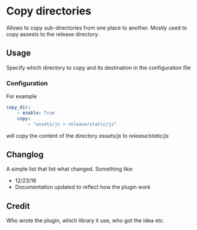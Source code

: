 # Copy directories

Allows to copy sub-directories from one place to another. 
Mostly used to copy assests to the release directory.

## Usage

Specify which directory to copy and its destination in the configuration file

### Configuration
For example
```yaml
copy_dir:
    - enable: True
    copy:
        - "assets/js > release/static/js"
```

will copy the content of the directory *assets/js* to  *release/static/js*


## Changlog

A simple list that list what changed. Something like:

- 12/23/16
 - Documentation updated to reflect how the plugin work

## Credit
Who wrote the plugin, which library it use, who got the idea etc.